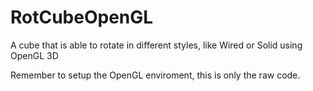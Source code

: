 # RotCubeOpenGL
A cube that is able to rotate in different styles, like Wired or Solid using OpenGL 3D

Remember to setup the OpenGL enviroment, this is only the raw code.

